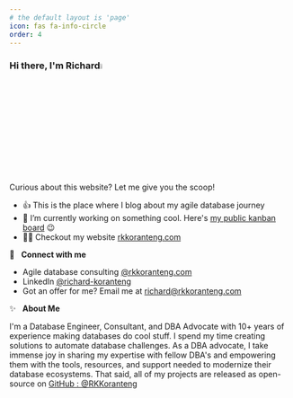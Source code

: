 ```yaml
---
# the default layout is 'page'
icon: fas fa-info-circle
order: 4
---
```


### Hi there, I'm Richard<a href="https://rkkoranteng.com/" target="blank"><img src="https://media.giphy.com/media/hvRJCLFzcasrR4ia7z/giphy.gif" width="5%"></a>

Curious about this website? Let me give you the scoop!
* 👍  This is the place where I blog about my agile database journey 
* 🔭  I’m currently working on something cool. Here's [my public kanban board](https://github.com/users/RKKoranteng/projects/23) 😉
* 👨‍💻  Checkout my website [rkkoranteng.com](https://rkkoranteng.com)

<!-- 📘 &nbsp;**Latest Blog Posts** -->


🔗 &nbsp; **Connect with me**
* Agile database consulting <a href="https://rkkoranteng.com" target="blank">@rkkoranteng.com</a>
* LinkedIn <a href="https://www.linkedin.com/in/richard-koranteng" target="blank">@richard-koranteng</a>
* Got an offer for me? Email me at [richard@rkkoranteng.com](mailto:richard@rkkoranteng.com)

✨ &nbsp; **About Me**

I'm a Database Engineer, Consultant, and DBA Advocate with 10+ years of experience making databases do cool stuff. I spend my time creating solutions to automate database challenges. As a DBA advocate, I take immense joy in sharing my expertise with fellow DBA's and empowering them with the tools, resources, and support needed to modernize their database ecosystems. That said, all of my projects are released as open-source on [GitHub : @RKKoranteng](https://github.com/RKKoranteng)